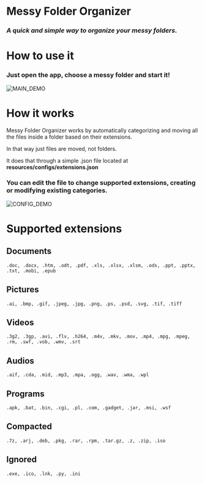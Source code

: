 # Messy Folder Organizer
### *A quick and simple way to organize your messy folders.*


# How to use it
### Just open the app, choose a messy folder and start it!
![MAIN_DEMO](https://s7.gifyu.com/images/MFO1.1.gif)




# How it works
Messy Folder Organizer works by automatically categorizing and moving all the files inside a 
folder based on their extensions.

In that way just files are moved, not folders.

It does that through a simple .json file located at **resources/configs/extensions.json**

### You can edit the file to change supported extensions, creating or modifying existing categories.

![CONFIG_DEMO](https://s7.gifyu.com/images/ezgif.com-gif-maker27c95d2834741325.gif)

# Supported extensions

## Documents
    .doc, .docx, .htm, .odt, .pdf, .xls, .xlsx, .xlsm, .ods, .ppt, .pptx, .txt, .mobi, .epub

## Pictures
    .ai, .bmp, .gif, .jpeg, .jpg, .png, .ps, .psd, .svg, .tif, .tiff

## Videos
    .3g2, .3gp, .avi, .flv, .h264, .m4v, .mkv, .mov, .mp4, .mpg, .mpeg, .rm, .swf, .vob, .wmv, .srt

## Audios
    .aif, .cda, .mid, .mp3, .mpa, .ogg, .wav, .wma, .wpl

## Programs
    .apk, .bat, .bin, .cgi, .pl, .com, .gadget, .jar, .msi, .wsf

## Compacted
    .7z, .arj, .deb, .pkg, .rar, .rpm, .tar.gz, .z, .zip, .iso

## Ignored
    .exe, .ico, .lnk, .py, .ini
